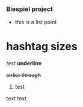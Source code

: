 ### Biespiel project
- this is a list point
# hashtag sizes

*test*
__underline__

~~strike through~~
1. test

text 
text